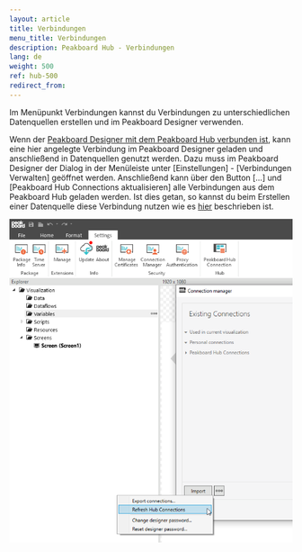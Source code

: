 ```yaml
---
layout: article
title: Verbindungen
menu_title: Verbindungen
description: Peakboard Hub - Verbindungen
lang: de
weight: 500
ref: hub-500
redirect_from:
---
```

Im Menüpunkt Verbindungen kannst du Verbindungen zu unterschiedlichen Datenquellen erstellen und im Peakboard Designer verwenden. 

Wenn der [Peakboard Designer mit dem Peakboard Hub verbunden ist](/hub/de-hub_connectpbdesigner.html), kann eine hier angelegte Verbindung im Peakboard Designer geladen und anschließend in Datenquellen genutzt werden. 
Dazu muss im Peakboard Designer der Dialog in der Menüleiste unter [Einstellungen] - [Verbindungen Verwalten] geöffnet werden. 
Anschließend kann über den Button […] und [Peakboard Hub Connections aktualisieren] alle Verbindungen aus dem Peakboard Hub geladen werden. 
Ist dies getan, so kannst du beim Erstellen einer Datenquelle diese Verbindung nutzen wie es [hier](/misc/de-shared-connection.html) beschrieben ist.

![Shared Connections Bild 1](/assets/images/hub/hub_connections1.png)
